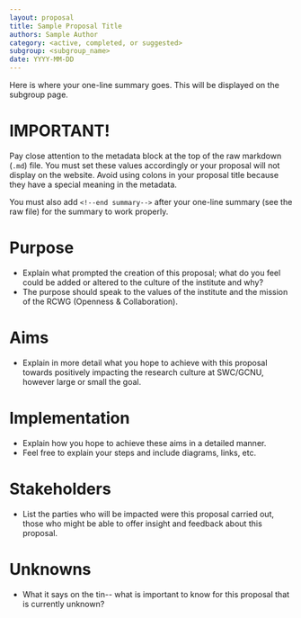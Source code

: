 ```yaml
---
layout: proposal
title: Sample Proposal Title
authors: Sample Author
category: <active, completed, or suggested>
subgroup: <subgroup_name>
date: YYYY-MM-DD
---
```


Here is where your one-line summary goes. This will be displayed on the subgroup page.

<!--end summary-->

# IMPORTANT!

Pay close attention to the metadata block at the top of the raw markdown (`.md`) file. You must set these values accordingly or your proposal will not display on the website. Avoid using colons in your proposal title because they have a special meaning in the metadata.

You must also add `<!--end summary-->` after your one-line summary (see the raw file) for the summary to work properly.

# Purpose

- Explain what prompted the creation of this proposal; what do you feel could be added or altered to the culture of the institute and why?
- The purpose should speak to the values of the institute and the mission of the RCWG (Openness & Collaboration).

# Aims

- Explain in more detail what you hope to achieve with this proposal towards positively impacting the research culture at SWC/GCNU, however large or small the goal.

# Implementation

- Explain how you hope to achieve these aims in a detailed manner.
- Feel free to explain your steps and include diagrams, links, etc.

# Stakeholders

 - List the parties who will be impacted were this proposal carried out, those who might be able to offer insight and feedback about this proposal.

# Unknowns

- What it says on the tin-- what is important to know for this proposal that is currently unknown?
